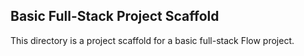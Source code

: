 ## Basic Full-Stack Project Scaffold

This directory is a project scaffold for a basic full-stack Flow project.

